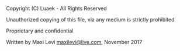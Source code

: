 
Copyright (C) Luaek - All Rights Reserved

Unauthorized copying of this file, via any medium is strictly prohibited

Proprietary and confidential

Written by Maxi Levi <maxilevi@live.com>, November 2017
